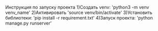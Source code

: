 Инструкция по запуску проекта 
1)Создать venv: 'python3 -m venv venv_name' 
2)Активировать 'source venv/bin/activate' 
3)Установить библиотеки: 'pip install -r requirement.txt' 
4)Запуск проекта: 'python manage.py runserver'